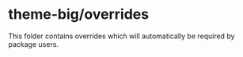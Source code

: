 # theme-big/overrides

This folder contains overrides which will automatically be required by package users.
